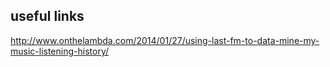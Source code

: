 ## useful links

http://www.onthelambda.com/2014/01/27/using-last-fm-to-data-mine-my-music-listening-history/
